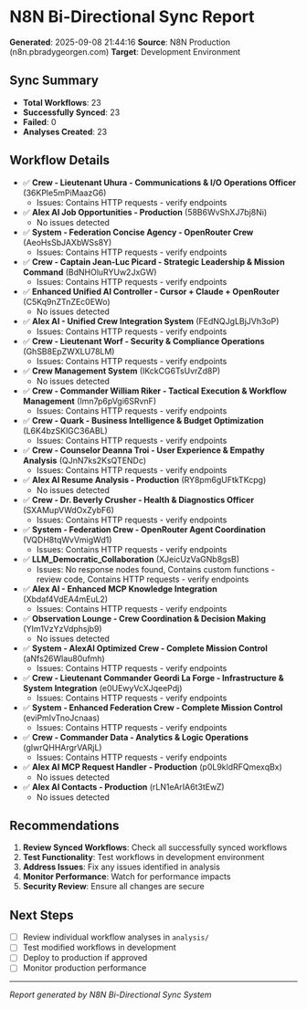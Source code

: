 
# N8N Bi-Directional Sync Report

**Generated**: 2025-09-08 21:44:16
**Source**: N8N Production (n8n.pbradygeorgen.com)
**Target**: Development Environment

## Sync Summary

- **Total Workflows**: 23
- **Successfully Synced**: 23
- **Failed**: 0
- **Analyses Created**: 23

## Workflow Details

- ✅ **Crew - Lieutenant Uhura - Communications & I/O Operations Officer** (36KPle5mPiMaazG6)
  - Issues: Contains HTTP requests - verify endpoints
- ✅ **Alex AI Job Opportunities - Production** (58B6WvShXJ7bj8Ni)
  - No issues detected
- ✅ **System - Federation Concise Agency - OpenRouter Crew** (AeoHsSbJAXbWSs8Y)
  - Issues: Contains HTTP requests - verify endpoints
- ✅ **Crew - Captain Jean-Luc Picard - Strategic Leadership & Mission Command** (BdNHOluRYUw2JxGW)
  - Issues: Contains HTTP requests - verify endpoints
- ✅ **Enhanced Unified AI Controller - Cursor + Claude + OpenRouter** (C5Kq9nZTnZEc0EWo)
  - No issues detected
- ✅ **Alex AI - Unified Crew Integration System** (FEdNQJgLBjJVh3oP)
  - Issues: Contains HTTP requests - verify endpoints
- ✅ **Crew - Lieutenant Worf - Security & Compliance Operations** (GhSB8EpZWXLU78LM)
  - Issues: Contains HTTP requests - verify endpoints
- ✅ **Crew Management System** (IKckCG6TsUvrZd8P)
  - No issues detected
- ✅ **Crew - Commander William Riker - Tactical Execution & Workflow Management** (Imn7p6pVgi6SRvnF)
  - Issues: Contains HTTP requests - verify endpoints
- ✅ **Crew - Quark - Business Intelligence & Budget Optimization** (L6K4bzSKlGC36ABL)
  - Issues: Contains HTTP requests - verify endpoints
- ✅ **Crew - Counselor Deanna Troi - User Experience & Empathy Analysis** (QJnN7ks2KsQTENDc)
  - Issues: Contains HTTP requests - verify endpoints
- ✅ **Alex AI Resume Analysis - Production** (RY8pm6gUFtkTKcpg)
  - No issues detected
- ✅ **Crew - Dr. Beverly Crusher - Health & Diagnostics Officer** (SXAMupVWdOxZybF6)
  - Issues: Contains HTTP requests - verify endpoints
- ✅ **System - Federation Crew - OpenRouter Agent Coordination** (VQDH8tqWvVmigWd1)
  - Issues: Contains HTTP requests - verify endpoints
- ✅ **LLM_Democratic_Collaboration** (XJeicUzVaGNb8gsB)
  - Issues: No response nodes found, Contains custom functions - review code, Contains HTTP requests - verify endpoints
- ✅ **Alex AI - Enhanced MCP Knowledge Integration** (Xbdaf4VdEA4mEuL2)
  - Issues: Contains HTTP requests - verify endpoints
- ✅ **Observation Lounge - Crew Coordination & Decision Making** (YIm1VzYzVdphsjb9)
  - No issues detected
- ✅ **System - AlexAI Optimized Crew - Complete Mission Control** (aNfs26Wlau80ufmh)
  - Issues: Contains HTTP requests - verify endpoints
- ✅ **Crew - Lieutenant Commander Geordi La Forge - Infrastructure & System Integration** (e0UEwyVcXJqeePdj)
  - Issues: Contains HTTP requests - verify endpoints
- ✅ **System - Enhanced Federation Crew - Complete Mission Control** (eviPmIvTnoJcnaas)
  - Issues: Contains HTTP requests - verify endpoints
- ✅ **Crew - Commander Data - Analytics & Logic Operations** (gIwrQHHArgrVARjL)
  - Issues: Contains HTTP requests - verify endpoints
- ✅ **Alex AI MCP Request Handler - Production** (p0L9kldRFQmexqBx)
  - No issues detected
- ✅ **Alex AI Contacts - Production** (rLN1eArIA6t3tEwZ)
  - No issues detected

## Recommendations

1. **Review Synced Workflows**: Check all successfully synced workflows
2. **Test Functionality**: Test workflows in development environment
3. **Address Issues**: Fix any issues identified in analysis
4. **Monitor Performance**: Watch for performance impacts
5. **Security Review**: Ensure all changes are secure

## Next Steps

- [ ] Review individual workflow analyses in `analysis/`
- [ ] Test modified workflows in development
- [ ] Deploy to production if approved
- [ ] Monitor production performance

---
*Report generated by N8N Bi-Directional Sync System*
